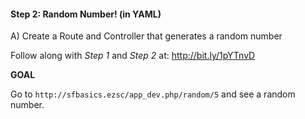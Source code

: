 #### Step 2: Random Number! (in YAML)

A) Create a Route and Controller that generates a random number

Follow along with *Step 1* and *Step 2* at:
    http://bit.ly/1pYTnvD

**GOAL**

Go to `http://sfbasics.ezsc/app_dev.php/random/5` and
see a random number.
